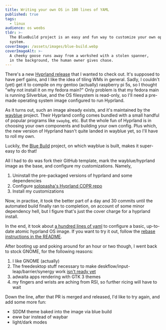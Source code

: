 ```yaml
---
title: Writing your own OS in 100 lines of YAML
published: true
tags:
  - linux
audience: os weebs
tldr: >-
  The BlueBuild project is an easy and fun way to customize your own operating
  system.
coverImage: /assets/images/blue-build.webp
coverImageAlt: >-
  A cheeky goose runs away from a workshed with a stolen spanner,
  in the background, the human owner gives chase.
---
```


There's a new [Hyprland release](https://hyprland.org/news/update49/) that I wanted to check out. It's supposed to have perf gains, and I like the idea of tiling WMs in general. Sadly, I couldn't (yet) get it to compile on my gentoo (actually) raspberry pi 5s, so I thought "why not install it on my fedora main?" Only problem is that my fedora main is running Silverblue, and the OS filesystem is read-only, so I'll need a pre-made operating system image configured to run Hyprland.

As it turns out, such an image already exists, and it's maintained by the [wayblue](https://github.com/wayblueorg/wayblue) project. Their Hyprland config comes bundled with a small handful of popular programs like `swaybg`, etc. But the whole fun of Hyprland is in choosing your own components and building your own config. Plus which, the new version of Hyprland hasn't quite landed in wayblue yet, so I'll have to roll my own.

Luckily, the [Blue Build](https://blue-build.org/) project, on which wayblue is built, makes it super-easy to do that!

All I had to do was fork their GitHub template, mark the wayblue/hyprland image as the base, and configure my customizations. Namely,

1. Uninstall the pre-packaged versions of hyprland and some dependencies
1. Configure [solopasha's Hyprland COPR repo](https://copr.fedorainfracloud.org/coprs/solopasha/hyprland/)
1. Install my customizations

Now, in practise, it took the better part of a day and 30 commits until the automated build finally ran to completion, on account of some minor dependency hell, but I figure that's just the cover charge for a hyprland install.

In the end, it took about [a hundred lines of yaml](https://github.com/bennypowers/hyprland-atomic/blob/b922bc1505e19bba850b96271e4b836405803f11/recipes/recipe.yml) to configure a basic, up-to-date atomic hyprland OS image. If you want to try it out, follow the [rebase instructions in the README](https://github.com/bennypowers/hyprland-atomic?tab=readme-ov-file#installation). 

After booting up and poking around for an hour or two though, I went back to stock GNOME, for the following reasons:

1. I like GNOME (actually)
1. The freedesktop stuff necessary to make deskflow/input-leap/barrier/synergy work [isn't ready yet](https://github.com/hyprwm/xdg-desktop-portal-hyprland/pull/268)
1. adwaita apps rendering with GTK 3 themes
1. my fingers and wrists are aching from RSI, so further ricing will have to wait

Down the line, after that PR is merged and released, I'd like to try again, and add some more fun:

- SDDM theme baked into the image via blue build
- eww bar instead of waybar
- light/dark modes

